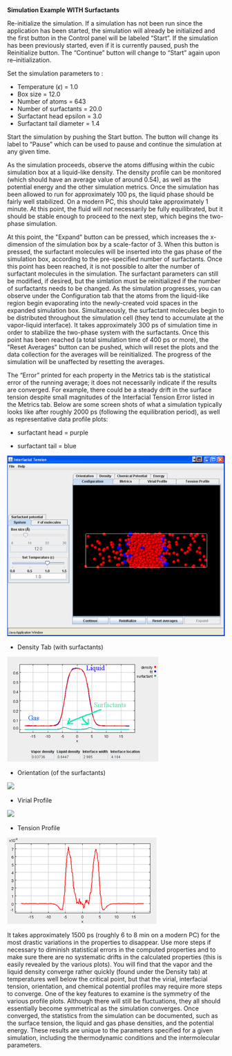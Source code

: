 
**Simulation Example WITH Surfactants**


Re-initialize the simulation. If a simulation has not been run since the application has been started, the
simulation will already be initialized and the first button in the Control panel will be labeled “Start”. If
the simulation has been previously started, even if it is currently paused, push the Reinitialize button. The
“Continue” button will change to “Start” again upon re–initialization.

Set the simulation parameters to :

* Temperature ($\epsilon$) = 1.0
* Box size = 12.0
* Number of atoms = 643
* Number of surfactants = 20.0
* Surfactant head epsilon = 3.0
* Surfactant tail diameter = 1.4



Start the simulation by pushing the Start button. The button will change its label to “Pause” which can be
used to pause and continue the simulation at any given time.

As the simulation proceeds, observe the atoms diffusing within the cubic simulation
box at a liquid-like density.  The density profile can be monitored (which should have an average value of around
0.54), as well as the potential energy and the other simulation metrics.  Once the simulation
has been allowed to run for approximately 100 ps, the liquid phase should be fairly well stabilized.  On a 
modern PC, this should take approximately 1 minute.  At this point, the fluid will *not* necessarily be
fully equilibrated, but it should be stable enough to proceed to the next step, which begins the two-phase simulation.

At this point, the "Expand" button can be pressed, which increases the x-dimension of the 
simulation box by a scale-factor of 3.  When this button is pressed, the surfactant molecules will be inserted into the
gas phase of the simulation box, according to the pre-specified number of surfactants.  Once this point
has been reached, it is not possible to alter the number of surfactant molecules in the simulation.  The surfactant
parameters can still be modified, if desired, but the simlation must be reinitialized if the number of surfactants
needs to be changed.  As the simulation progresses, you can observe under the Configuration tab that the atoms
from the liquid-like region begin evaporating into the newly-created void spaces in the expanded simulation box.  Simultaneously, the surfactant molecules begin to be distributed throughout the simulation cell (they tend to accumulate 
at the vapor-liquid interface).
It takes approximately 300 ps of simulation time in order to stabilize the two-phase system with the surfactants.  Once this
point has been reached (a total simulation time of 400 ps or more), the "Reset Averages" button can be pushed,
which will reset the plots and the data collection for the averages will be reinitialized.  The progress of the
simulation will be unaffected by resetting the averages.

The “Error” printed for each property in the Metrics tab is the statistical error of the running average; it does not necessarily indicate if the results are converged. For example, there could be a steady drift in the surface tension despite
small magnitudes of the Interfacial Tension Error listed in the Metrics tab.  Below are some screen shots
of what a simulation typically looks like after roughly 2000 ps (following the equilibration period), as well as representative data profile plots:




* surfactant head = purple

* surfactant tail = blue

![](./Config_surf2.gif)


* Density Tab (with surfactants)

![](./Surf_profile.gif)


* Orientation (of the surfactants)

![](./Orientation.gif)


* Virial Profile

![](./Virial.gif)


* Tension Profile

![](./ST_profile.gif)


It takes approximately 1500 ps (roughly 6 to 8 min on a modern PC) for the most drastic
variations in the properties to disappear.  Use more steps if necessary to diminish statistical errors in the computed properties and
to make sure there are no systematic drifts in the calculated properties (this is easily revealed by the various
plots). You will find that the vapor and the liquid density converge rather quickly (found under the Density tab)
at temperatures well below the critical point, but that the virial, interfacial tension, orientation, and chemical potential profiles may require more steps to converge.  One of the key features to examine is the symmetry of the various profile plots.
Although there will still be fluctuations, they all should essentially become symmetrical as the simulation converges.  Once converged, the statistics from the simulation can be documented, such as the surface tension, the liquid and gas phase densities, and the potential energy.  These results are unique to the parameters specified for a given simulation, including the thermodynamic conditions and the intermolecular parameters.

